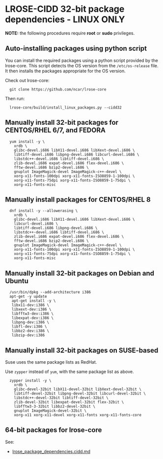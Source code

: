 # LROSE-CIDD 32-bit package dependencies - LINUX ONLY

**NOTE:** the following procedures require **root** or **sudo** privileges.

## Auto-installing packages using python script

You can install the required packages using a python script provided by the lrose-core.
This script detects the OS version from the ```/etc/os-release``` file.
It then installs the packages appropriate for the OS version.

Check out lrose-core:

```
  git clone https://github.com/ncar/lrose-core
```

Then run:

```
  lrose-core/build/install_linux_packages.py --cidd32
```

## Manually install 32-bit packages for CENTOS/RHEL 6/7, and FEDORA

```
  yum install -y \
    xrdb \
    glibc-devel.i686 libX11-devel.i686 libXext-devel.i686 \
    libtiff-devel.i686 libpng-devel.i686 libcurl-devel.i686 \
    libstdc++-devel.i686 libtiff-devel.i686 \
    zlib-devel.i686 expat-devel.i686 flex-devel.i686 \
    fftw-devel.i686 bzip2-devel.i686 \
    gnuplot ImageMagick-devel ImageMagick-c++-devel \
    xorg-x11-fonts-100dpi xorg-x11-fonts-ISO8859-1-100dpi \
    xorg-x11-fonts-75dpi xorg-x11-fonts-ISO8859-1-75dpi \
    xorg-x11-fonts-misc
```

## Manually install packages for CENTOS/RHEL 8

```
  dnf install -y --allowerasing \
    xrdb \
    glibc-devel.i686 libX11-devel.i686 libXext-devel.i686 \
    libcurl-devel.i686 \
    libtiff-devel.i686 libpng-devel.i686 \
    libstdc++-devel.i686 libtiff-devel.i686 \
    zlib-devel.i686 expat-devel.i686 flex-devel.i686 \
    fftw-devel.i686 bzip2-devel.i686 \
    gnuplot ImageMagick-devel ImageMagick-c++-devel \
    xorg-x11-fonts-100dpi xorg-x11-fonts-ISO8859-1-100dpi \
    xorg-x11-fonts-75dpi xorg-x11-fonts-ISO8859-1-75dpi \
    xorg-x11-fonts-misc
```

## Manually install 32-bit packages on Debian and Ubuntu

```
  /usr/bin/dpkg --add-architecture i386
  apt-get -y update
   apt-get install -y \
   libx11-dev:i386 \
   libxext-dev:i386 \
   libfftw3-dev:i386 \
   libexpat-dev:i386 \
   libpng-dev:i386 \
   libfl-dev:i386 \
   libbz2-dev:i386 \
   libzip-dev:i386
```

## Manually install 32-bit packages on SUSE-based

Suse uses the same package lists as RedHat.

Use ```zypper``` instead of ```yum```, with the same package list as above.

```
  zypper install -y \
    xrdb \
    glibc-devel-32bit libX11-devel-32bit libXext-devel-32bit \
    libtiff-devel-32bit libpng-devel-32bit libcurl-devel-32bit \
    libstdc++-devel-32bit libtiff-devel-32bit \
    zlib-devel-32bit libexpat-devel-32bit flex-32bit \
    libfftw3-3-32bit libbz2-devel-32bit \
    gnuplot ImageMagick-devel-32bit \
    xorg-x11 xorg-x11-devel xorg-x11-fonts xorg-x11-fonts-core
```

## 64-bit packages for lrose-core

See:

* [lrose_package_dependencies.cidd.md](./lrose_package_dependencies.md)

